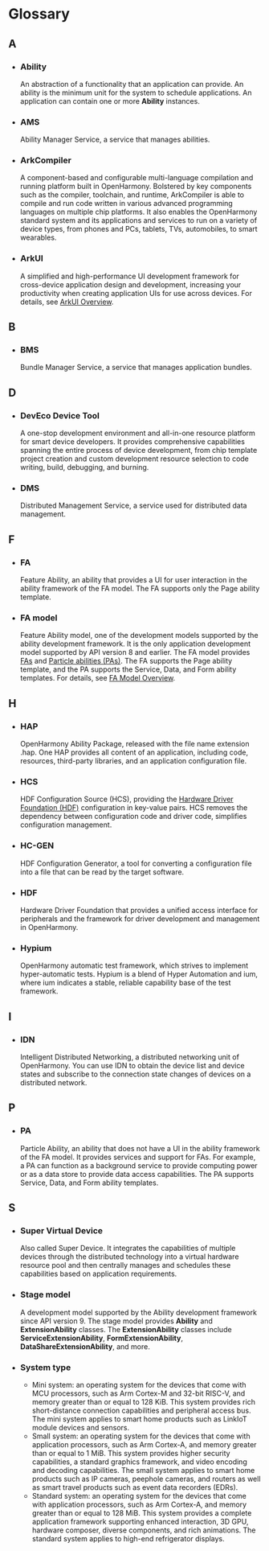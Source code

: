 # Glossary

## A

- ### Ability

    An abstraction of a functionality that an application can provide. An ability is the minimum unit for the system to schedule applications. An application can contain one or more **Ability** instances.


- ### AMS

    Ability Manager Service, a service that manages abilities.
    
- ### ArkCompiler

    A component-based and configurable multi-language compilation and running platform built in OpenHarmony. Bolstered by key components such as the compiler, toolchain, and runtime, ArkCompiler is able to compile and run code written in various advanced programming languages on multiple chip platforms. It also enables the OpenHarmony standard system and its applications and services to run on a variety of device types, from phones and PCs, tablets, TVs, automobiles, to smart wearables.

- ### ArkUI

  A simplified and high-performance UI development framework for cross-device application design and development, increasing your productivity when creating application UIs for use across devices. For details, see [ArkUI Overview](application-dev/ui/arkui-overview.md).


## B

- ### BMS

    Bundle Manager Service, a service that manages application bundles.


## D

- ### DevEco Device Tool

    A one-stop development environment and all-in-one resource platform for smart device developers. It provides comprehensive capabilities spanning the entire process of device development, from chip template project creation and custom development resource selection to code writing, build, debugging, and burning.

- ### DMS

    Distributed Management Service, a service used for distributed data management.


## F

- ### FA

    Feature Ability, an ability that provides a UI for user interaction in the ability framework of the FA model. The FA supports only the Page ability template.
    
- ### FA model

    Feature Ability model, one of the development models supported by the ability development framework. It is the only application development model supported by API version 8 and earlier. The FA model provides [FAs](#fa) and [Particle abilities (PAs)](#pa). The FA supports the Page ability template, and the PA supports the Service, Data, and Form ability templates. For details, see [FA Model Overview](application-dev/ability/fa-brief.md).


## H

- ### HAP

    OpenHarmony Ability Package, released with the file name extension .hap. One HAP provides all content of an application, including code, resources, third-party libraries, and an application configuration file.

- ### HCS

    HDF Configuration Source (HCS), providing the [Hardware Driver Foundation (HDF)](#hdf) configuration in key-value pairs. HCS removes the dependency between configuration code and driver code, simplifies configuration management.


- ### HC-GEN

    HDF Configuration Generator, a tool for converting a configuration file into a file that can be read by the target software.


- ### HDF

    Hardware Driver Foundation that provides a unified access interface for peripherals and the framework for driver development and management in OpenHarmony.

- ### Hypium

    OpenHarmony automatic test framework, which strives to implement hyper-automatic tests. Hypium is a blend of Hyper Automation and ium, where ium indicates a stable, reliable capability base of the test framework.


## I

- ### IDN

    Intelligent Distributed Networking, a distributed networking unit of OpenHarmony. You can use IDN to obtain the device list and device states and subscribe to the connection state changes of devices on a distributed network.


## P

- ### PA

    Particle Ability, an ability that does not have a UI in the ability framework of the FA model. It provides services and support for FAs. For example, a PA can function as a background service to provide computing power or as a data store to provide data access capabilities. The PA supports Service, Data, and Form ability templates.


## S

- ### Super Virtual Device

    Also called Super Device. It integrates the capabilities of multiple devices through the distributed technology into a virtual hardware resource pool and then centrally manages and schedules these capabilities based on application requirements.

- ### Stage model

    A development model supported by the Ability development framework since API version 9. The stage model provides **Ability** and **ExtensionAbility** classes. The **ExtensionAbility** classes include **ServiceExtensionAbility**, **FormExtensionAbility**, **DataShareExtensionAbility**, and more.

- ### System type
    - Mini system: an operating system for the devices that come with MCU processors, such as Arm Cortex-M and 32-bit RISC-V, and memory greater than or equal to 128 KiB. This system provides rich short-distance connection capabilities and peripheral access bus. The mini system applies to smart home products such as LinkIoT module devices and sensors.
    - Small system: an operating system for the devices that come with application processors, such as Arm Cortex-A, and memory greater than or equal to 1 MiB. This system provides higher security capabilities, a standard graphics framework, and video encoding and decoding capabilities. The small system applies to smart home products such as IP cameras, peephole cameras, and routers as well as smart travel products such as event data recorders (EDRs).
    - Standard system: an operating system for the devices that come with application processors, such as Arm Cortex-A, and memory greater than or equal to 128 MiB. This system provides a complete application framework supporting enhanced interaction, 3D GPU, hardware composer, diverse components, and rich animations. The standard system applies to high-end refrigerator displays.
